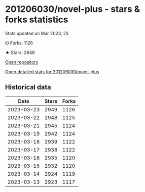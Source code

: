 # 201206030/novel-plus - stars & forks statistics

Stats updated on Mar 2023, 23

☋ Forks: 1126

★ Stars: 2949

[Open repository](https://github.com/201206030/novel-plus)

[Open detailed stats for 201206030/novel-plus](https://reviewgithub.com/rep/201206030/novel-plus)

## Historical data
| Date | Stars | Forks |
|------|-------|-------|
| 2023-03-23 | 2949 | 1126 | 
| 2023-03-22 | 2948 | 1125 | 
| 2023-03-21 | 2945 | 1124 | 
| 2023-03-19 | 2942 | 1124 | 
| 2023-03-18 | 2939 | 1122 | 
| 2023-03-17 | 2938 | 1122 | 
| 2023-03-16 | 2935 | 1120 | 
| 2023-03-15 | 2932 | 1120 | 
| 2023-03-14 | 2924 | 1119 | 
| 2023-03-13 | 2923 | 1117 | 

